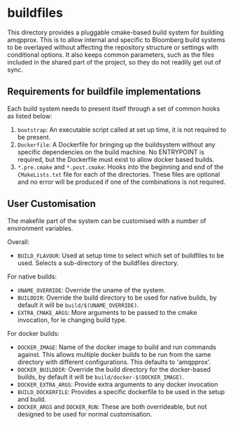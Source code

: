 # buildfiles

This directory provides a pluggable cmake-based build system for building
amqpprox. This is to allow internal and specific to Bloomberg build systems to
be overlayed without affecting the repository structure or settings with
conditional options. It also keeps common parameters, such as the files
included in the shared part of the project, so they do not readily get out of
sync.

## Requirements for buildfile implementations

Each build system needs to present itself through a set of common
hooks as listed below:

1. `bootstrap`: An executable script called at set up time, it is not required
   to be present.
2. `Dockerfile`: A Dockerfile for bringing up the buildsystem without any
   specific dependencies on the build machine. No ENTRYPOINT is required, but
   the Dockerfile must exist to allow docker based builds.
3. `*.pre.cmake` and `*.post.cmake`: Hooks into the beginning and end of the
   `CMakeLists.txt` file for each of the directories. These files are optional
   and no error will be produced if one of the combinations is not required.

## User Customisation

The makefile part of the system can be customised with a number of environment
variables.

Overall:

- `BUILD_FLAVOUR`: Used at setup time to select which set of buildfiles to be
    used. Selects a sub-directory of the buildfiles directory.

For native builds:

- `UNAME_OVERRIDE`: Override the uname of the system.
- `BUILDDIR`: Override the build directory to be used for native builds, by
    default it will be `build/$(UNAME_OVERRIDE)`.
- `EXTRA_CMAKE_ARGS`: More arguments to be passed to the cmake invocation, for
    ie changing build type.

For docker builds:

- `DOCKER_IMAGE`: Name of the docker image to build and run commands against.
    This allows multiple docker builds to be run from the same directory with
    different configurations. This defaults to 'amqpprox'.
- `DOCKER_BUILDDIR`: Override the build directory for the docker-based
    builds, by default it will be `build/docker-$(DOCKER_IMAGE)`.
- `DOCKER_EXTRA_ARGS`: Provide extra arguments to any docker invocation
- `BUILD_DOCKERFILE`: Provides a specific dockerfile to be used in the setup
    and build.
- `DOCKER_ARGS` and `DOCKER_RUN`: These are both overrideable, but not designed
    to be used for normal customisation.

